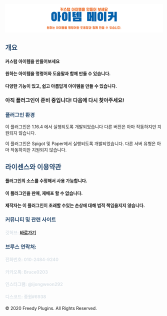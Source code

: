 ![image](../assets/images/ItemMaker.png)


## <font color='#27496d'>개요</font>

#### 커스텀 아이템을 만들어보세요

#### 원하는 아이템을 명령어와 도움말과 함께 만들 수 있습니다.

#### 다양한 기능이 있고, 쉽고 아름답게 아이템을 만들 수 있습니다.


### 아직 플러그인이 준비 중입니다! 다음에 다시 찾아주세요!

### <font color='#27496d'>플러그인 환경</font>

이 플러그인은 1.16.4 에서 실행되도록 개발되었습니다 다른 버전은 아마 작동하지만 지원되지 않습니다.

이 플러그인은 Spigot 및 Paper에서 실행되도록 개발되었습니다. 다른 서버 유형은 아마 작동하지만 지원되지 않습니다.


## <font color='#27496d'>라이센스와 이용약관</font>

#### 플러그인의 소스를 수정해서 사용 가능합니다.

#### 이 플러그인을 판매, 재배포 할 수 없습니다.

#### 제작자는 이 플러그인이 초래할 수있는 손상에 대해 법적 책임을지지 않습니다.


### <font color='#27496d'>커뮤니티 및 관련 사이트</font>

#### <font color='#dae1e7'>깃허브: </font> [바로가기](https://github.com/FreedyPlugins)


### <font color='#27496d'>브루스 연락처:</font>  

#### <font color='#dae1e7'>전화번호: 010-2484-9240</font>  
#### <font color='#dae1e7'>카카오톡: Bruce0203</font>  
#### <font color='#dae1e7'>인스타그램: @ijongweon292</font>  
#### <font color='#dae1e7'>디스코드: 종원#6938</font>  


© 2020 Freedy Plugins. All Rights Reserved.
